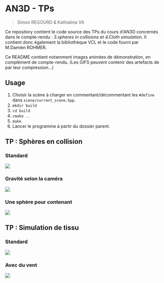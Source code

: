 # AN3D - TPs

> Simon REGOURD & Kathialina VA

Ce repository contient le code source des TPs du cours d'AN3D concernés dans le compte-rendu : *3.spheres in collisions* et *4.Cloth simulation*.
Il contient donc également la bibliothèque VCL et le code fourni par M.Damien ROHMER.

Ce README contient notamment images animées de démonstration, en complément de compte-rendu. (Les GIFS peuvent contenir des artefacts de par leur compression...)

## Usage
1. Choisir la scène à charger en commentant/décommentant les `#define` dans `scene/current_scene.hpp`.
2. `mkdir build`
3. `cd build`
4. `cmake ..`
5. `make`
6. Lancer le programme à partir du dossier parent.

## TP : Sphères en collision
### Standard
![](https://i.imgur.com/TlpKuTP.gif)

### Gravité selon la caméra
![](https://i.imgur.com/uVfb0gg.gif)


### Une sphère pour contenant
![](https://i.imgur.com/STSPHzS.gif)

## TP : Simulation de tissu
### Standard
![](https://i.imgur.com/LAupXuk.gif)

### Avec du vent
![](https://i.imgur.com/gHy2myw.gif)
